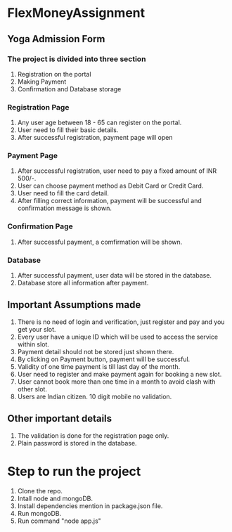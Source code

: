 # FlexMoneyAssignment

## Yoga Admission Form

### The project is divided into three section

1. Registration on the portal
2. Making Payment
3. Confirmation and Database storage

### Registration Page

1. Any user age between 18 - 65 can register on the portal.
2. User need to fill their basic details.
3. After successful registration, payment page will open

### Payment Page

1. After successful registration, user need to pay a fixed amount of INR 500/-.
2. User can choose payment method as Debit Card or Credit Card.
3. User need to fill the card detail.
4. After filling correct information, payment will be successful and confirmation message is shown.

### Confirmation Page

1. After successful payment, a comfirmation will be shown.

### Database

1. After successful payment, user data will be stored in the database.
2. Database store all information after payment.

## Important Assumptions made

1. There is no need of login and verification, just register and pay and you get your slot.
2. Every user have a unique ID which will be used to access the service within slot.
3. Payment detail should not be stored just shown there.
4. By clicking on Payment button, payment will be successful.
5. Validity of one time payment is till last day of the month.
6. User need to register and make payment again for booking a new slot.
7. User cannot book more than one time in a month to avoid clash with other slot.
8. Users are Indian citizen. 10 digit mobile no validation.

## Other important details

1. The validation is done for the registration page only.
2. Plain password is stored in the database.

# Step to run the project

1. Clone the repo.
2. Intall node and mongoDB.
3. Install dependencies mention in package.json file.
4. Run mongoDB.
5. Run command "node app.js"
